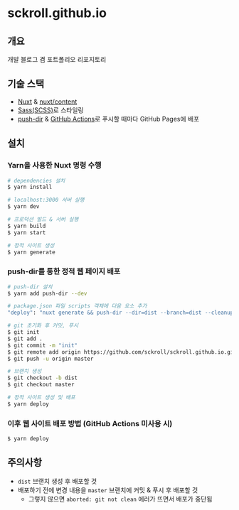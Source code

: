 # sckroll.github.io

## 개요

개발 블로그 겸 포트폴리오 리포지토리  

## 기술 스택

- [Nuxt](https://nuxtjs.org/) & [nuxt/content](https://content.nuxtjs.org/)
- [Sass(SCSS)](https://sass-lang.com/)로 스타일링
- [push-dir](https://github.com/L33T-KR3W/push-dir) & [GitHub Actions](https://github.com/features/actions)로 푸시할 때마다 GitHub Pages에 배포

## 설치

### Yarn을 사용한 Nuxt 명령 수행

```bash
# dependencies 설치
$ yarn install

# localhost:3000 서버 실행
$ yarn dev

# 프로덕션 빌드 & 서버 실행
$ yarn build
$ yarn start

# 정적 사이트 생성
$ yarn generate
```

### push-dir를 통한 정적 웹 페이지 배포

```bash
# push-dir 설치
$ yarn add push-dir --dev

# package.json 파일 scripts 객체에 다음 요소 추가
"deploy": "nuxt generate && push-dir --dir=dist --branch=dist --cleanup"

# git 초기화 후 커밋, 푸시
$ git init
$ git add .
$ git commit -m "init"
$ git remote add origin https://github.com/sckroll/sckroll.github.io.git
$ git push -u origin master

# 브랜치 생성
$ git checkout -b dist
$ git checkout master

# 정적 사이트 생성 및 배포
$ yarn deploy
```

### 이후 웹 사이트 배포 방법 (GitHub Actions 미사용 시)

```bash
$ yarn deploy
```

## 주의사항

- `dist` 브랜치 생성 후 배포할 것
- 배포하기 전에 변경 내용을 `master` 브랜치에 커밋 & 푸시 후 배포할 것
  - 그렇지 않으면 `aborted: git not clean` 에러가 뜨면서 배포가 중단됨
